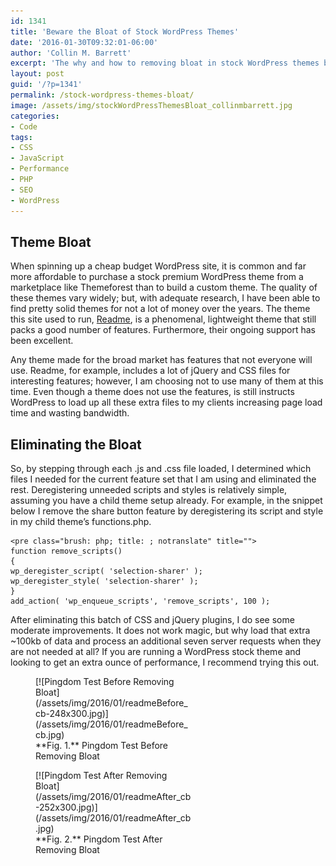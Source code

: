 ```yaml
---
id: 1341
title: 'Beware the Bloat of Stock WordPress Themes'
date: '2016-01-30T09:32:01-06:00'
author: 'Collin M. Barrett'
excerpt: 'The why and how to removing bloat in stock WordPress themes by deregistering unused scripts and styles.'
layout: post
guid: '/?p=1341'
permalink: /stock-wordpress-themes-bloat/
image: /assets/img/stockWordPressThemesBloat_collinmbarrett.jpg
categories:
- Code
tags:
- CSS
- JavaScript
- Performance
- PHP
- SEO
- WordPress
---
```


## Theme Bloat

When spinning up a cheap budget WordPress site, it is common and far more affordable to purchase a stock premium
WordPress theme from a marketplace like Themeforest than to build a custom theme. The quality of these themes vary
widely; but, with adequate research, I have been able to find pretty solid themes for not a lot of money over the years.
The theme this site used to run,
[Readme](https://themeforest.net/item/readme-a-readable-wordpress-theme/9167043?ref=collinbarrett&clickthrough_id=1029644360&redirect_back=true
"Themeforest Affiliate Link"), is a phenomenal, lightweight theme that still packs a good number of features.
Furthermore, their ongoing support has been excellent.

Any theme made for the broad market has features that not everyone will use. Readme, for example, includes a lot of
jQuery and CSS files for interesting features; however, I am choosing not to use many of them at this time. Even though
a theme does not use the features, is still instructs WordPress to load up all these extra files to my clients
increasing page load time and wasting bandwidth.

## Eliminating the Bloat

So, by stepping through each .js and .css file loaded, I determined which files I needed for the current feature set
that I am using and eliminated the rest. Deregistering unneeded scripts and styles is relatively simple, assuming you
have a child theme setup already. For example, in the snippet below I remove the share button feature by deregistering
its script and style in my child theme’s functions.php.

```
<pre class="brush: php; title: ; notranslate" title="">
function remove_scripts()
{
wp_deregister_script( 'selection-sharer' );
wp_deregister_style( 'selection-sharer' );
}
add_action( 'wp_enqueue_scripts', 'remove_scripts', 100 );
```

After eliminating this batch of CSS and jQuery plugins, I do see some moderate improvements. It does not work magic, but why load that extra ~100kb of data and process an additional seven server requests when they are not needed at all? If you are running a WordPress stock theme and looking to get an extra ounce of performance, I recommend trying this out.

<figure aria-describedby="caption-attachment-1343" class="wp-caption aligncenter" id="attachment_1343" style="width: 248px">[![Pingdom Test Before Removing Bloat](/assets/img/2016/01/readmeBefore_cb-248x300.jpg)](/assets/img/2016/01/readmeBefore_cb.jpg)<figcaption class="wp-caption-text" id="caption-attachment-1343">**Fig. 1.** Pingdom Test Before Removing Bloat</figcaption></figure>

<figure aria-describedby="caption-attachment-1342" class="wp-caption aligncenter" id="attachment_1342" style="width: 252px">[![Pingdom Test After Removing Bloat](/assets/img/2016/01/readmeAfter_cb-252x300.jpg)](/assets/img/2016/01/readmeAfter_cb.jpg)<figcaption class="wp-caption-text" id="caption-attachment-1342">**Fig. 2.** Pingdom Test After Removing Bloat</figcaption></figure>
